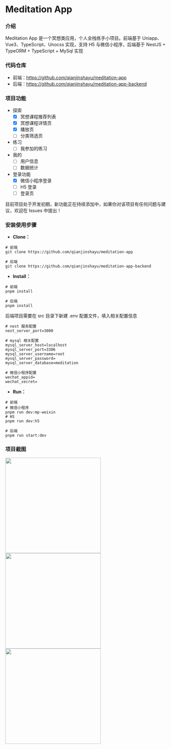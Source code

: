 # Meditation App

### 介绍

Meditation App 是一个冥想类应用，个人全栈练手小项目。前端基于 Uniapp、Vue3、TypeScript、Unocss 实现，支持 H5 与微信小程序，后端基于 NestJS + TypeORM + TypeScript + MySql 实现

### 代码仓库

- 前端：https://github.com/qianjinshayu/meditation-app
- 后端：https://github.com/qianjinshayu/meditation-app-backend

### 项目功能

- 探索
  - [x] 冥想课程推荐列表
  - [x] 冥想课程详情页
  - [x] 播放页
  - [ ] 分类筛选页
- 练习
  - [ ] 我参加的练习
- 我的
  - [ ] 用户信息
  - [ ] 数据统计
- 登录功能
  - [x] 微信小程序登录
  - [ ] H5 登录
  - [ ] 登录页

目前项目处于开发初期，新功能正在持续添加中，如果你对该项目有任何问题与建议，欢迎在 Issues 中提出！

### 安装使用步骤

- **Clone：**

```text
# 前端
git clone https://github.com/qianjinshayu/meditation-app

# 后端
git clone https://github.com/qianjinshayu/meditation-app-backend
```

- **Install：**

```text
# 前端
pnpm install

# 后端
pnpm install
```

后端项目需要在 src 目录下新建 .env 配置文件，填入相关配置信息

```
# nest 服务配置
nest_server_port=3000

# mysql 相关配置
mysql_server_host=localhost
mysql_server_port=3306
mysql_server_username=root
mysql_server_password=
mysql_server_database=meditation

# 微信小程序配置
wechat_appid=
wechat_secret=
```

- **Run：**

```text
# 前端
# 微信小程序
pnpm run dev:mp-weixin
# H5
pnpm run dev:h5

# 后端
pnpm run start:dev
```

### 项目截图

<img width="300px" src="https://course-service-oss.oss-cn-shanghai.aliyuncs.com/avatar/Snipaste_2024-10-23_23-13-03.png" />

<img width="300px" src="https://course-service-oss.oss-cn-shanghai.aliyuncs.com/avatar/Snipaste_2024-10-23_23-13-20.png" />

<img width="300px" src="https://course-service-oss.oss-cn-shanghai.aliyuncs.com/avatar/Snipaste_2024-10-23_23-13-39.png" />
